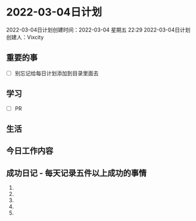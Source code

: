 # 2022-03-04日计划

2022-03-04日计划创建时间：2022-03-04 星期五  22:29
2022-03-04日计划创建人：Vixcity

## 重要的事
- [ ] 别忘记给每日计划添加到目录里面去

## 学习
- [ ] PR

## 生活

## 今日工作内容

## 成功日记 - 每天记录五件以上成功的事情
1. 
2. 
3. 
4. 
5.  